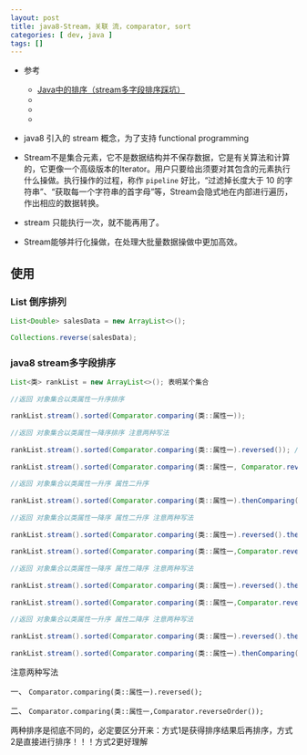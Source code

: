 ```yaml
---
layout: post
title: java8-Stream，关联 流，comparator, sort
categories: [ dev, java ]
tags: []
---
```


* 参考
  * [Java中的排序（stream多字段排序踩坑）](https://www.jianshu.com/p/3989603ab243)
  * []()
  * []()
  * []()


* java8 引入的 stream 概念，为了支持 functional programming

* Stream不是集合元素，它不是数据结构并不保存数据，它是有关算法和计算的，它更像一个高级版本的Iterator。用户只要给出须要对其包含的元素执行什么操做。执行操作的过程，称作 `pipeline`
  好比，“过滤掉长度大于 10 的字符串”、“获取每一个字符串的首字母”等，Stream会隐式地在内部进行遍历，作出相应的数据转换。

* stream 只能执行一次，就不能再用了。

* Stream能够并行化操做，在处理大批量数据操做中更加高效。


## 使用

### List 倒序排列

~~~java
List<Double> salesData = new ArrayList<>();

Collections.reverse(salesData);
~~~

### java8 stream多字段排序

~~~java
List<类> rankList = new ArrayList<>(); 表明某个集合
 
//返回 对象集合以类属性一升序排序
 
rankList.stream().sorted(Comparator.comparing(类::属性一));
 
//返回 对象集合以类属性一降序排序 注意两种写法
 
rankList.stream().sorted(Comparator.comparing(类::属性一).reversed()); //先以属性一升序,而后对结果集进行属性一降序
 
rankList.stream().sorted(Comparator.comparing(类::属性一, Comparator.reverseOrder())); //以属性一降序
 
//返回 对象集合以类属性一升序 属性二升序
 
rankList.stream().sorted(Comparator.comparing(类::属性一).thenComparing(类::属性二));
 
//返回 对象集合以类属性一降序 属性二升序 注意两种写法
 
rankList.stream().sorted(Comparator.comparing(类::属性一).reversed().thenComparing(类::属性二));//先以属性一升序,升序结果进行属性一降序,再进行属性二升序
 
rankList.stream().sorted(Comparator.comparing(类::属性一,Comparator.reverseOrder()).thenComparing(类::属性二));//先以属性一降序,再进行属性二升序
 
//返回 对象集合以类属性一降序 属性二降序 注意两种写法
 
rankList.stream().sorted(Comparator.comparing(类::属性一).reversed().thenComparing(类::属性二,Comparator.reverseOrder()));//先以属性一升序,升序结果进行属性一降序,再进行属性二降序
 
rankList.stream().sorted(Comparator.comparing(类::属性一,Comparator.reverseOrder()).thenComparing(类::属性二,Comparator.reverseOrder()));//先以属性一降序,再进行属性二降序
 
//返回 对象集合以类属性一升序 属性二降序 注意两种写法
 
rankList.stream().sorted(Comparator.comparing(类::属性一).reversed().thenComparing(类::属性二).reversed());//先以属性一升序,升序结果进行属性一降序,再进行属性二升序,结果进行属性一降序属性二降序
 
rankList.stream().sorted(Comparator.comparing(类::属性一).thenComparing(类::属性二,Comparator.reverseOrder()));//先以属性一升序,再进行属性二降序
~~~


注意两种写法

一、 `Comparator.comparing(类::属性一).reversed();`

二、 `Comparator.comparing(类::属性一,Comparator.reverseOrder());`

两种排序是彻底不同的，必定要区分开来：方式1是获得排序结果后再排序，方式2是直接进行排序！！！方式2更好理解









































